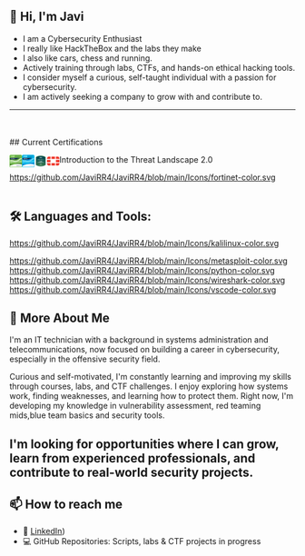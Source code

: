 ## 👋 Hi, I'm Javi

- I am a Cybersecurity Enthusiast
- I really like HackTheBox and the labs they make
- I also like cars, chess and running.  
- Actively training through labs, CTFs, and hands-on ethical hacking tools.
- I consider myself a curious, self-taught individual with a passion for cybersecurity.
- I am actively seeking a company to grow with and contribute to.

---
<br />
<br />
## Current Certifications

<a>Introduction to the Threat Landscape 2.0</a>
<a href="https://www.credly.com/badges/e3b61bd3-5cc6-4ef9-a192-27eac9f07afd/public_url">
  <img align="left" alt="Intro Ciber" width="22px" src="https://github.com/JaviRR4/JaviRR4/blob/main/Icons/Intro-ciber.png" />
</a>
<a href="https://www.credly.com/badges/988fc8aa-f86a-4c10-932b-4e2b97b80a95/public_url">
  <img align="left" alt="IT-Essentials" width="22px" src="https://github.com/JaviRR4/JaviRR4/blob/main/Icons/ITE.png" />
</a>
<a href="https://www.credly.com/badges/cfcff859-c460-4be5-853e-2e2c6d2e4ffb/public_url">
  <img align="left" alt="aws" width="22px" src="https://github.com/JaviRR4/JaviRR4/blob/main/Icons/aws.png" />
</a>
<a href="https://www.credly.com/badges/cfcff859-c460-4be5-853e-2e2c6d2e4ffb/public_url">
  <img align="left" alt="aws" width="22px" src="https://github.com/JaviRR4/JaviRR4/blob/main/Icons/fortinet-color.svg" />
</a>

https://github.com/JaviRR4/JaviRR4/blob/main/Icons/fortinet-color.svg
<br />
<br />

## 🛠️ **Languages and Tools:**  
https://github.com/JaviRR4/JaviRR4/blob/main/Icons/kalilinux-color.svg

https://github.com/JaviRR4/JaviRR4/blob/main/Icons/metasploit-color.svg
https://github.com/JaviRR4/JaviRR4/blob/main/Icons/python-color.svg
https://github.com/JaviRR4/JaviRR4/blob/main/Icons/wireshark-color.svg
https://github.com/JaviRR4/JaviRR4/blob/main/Icons/vscode-color.svg


## 🚀 More About Me

I'm an IT technician with a background in systems administration and telecommunications, now focused on building a career in cybersecurity, especially in the offensive security field.

Curious and self-motivated, I'm constantly learning and improving my skills through courses, labs, and CTF challenges. I enjoy exploring how systems work, finding weaknesses, and learning how to protect them. Right now, I'm developing my knowledge in vulnerability assessment, red teaming mids,blue team basics and security tools.

I'm looking for opportunities where I can grow, learn from experienced professionals, and contribute to real-world security projects.
---

## 📫 How to reach me

- 🔗 [LinkedIn](https://www.linkedin.com/in/javier-rueda-arjona-77604a2b5/))
- 💻 GitHub Repositories: Scripts, labs & CTF projects in progress


